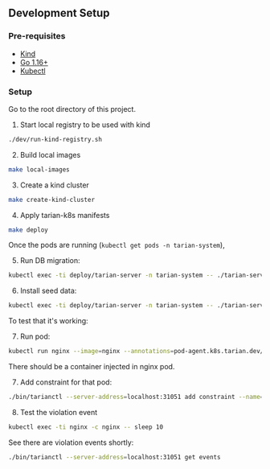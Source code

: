 ## Development Setup

### Pre-requisites

- [Kind](https://kind.sigs.k8s.io/)
- [Go 1.16+](https://golang.org/)
- [Kubectl](https://kubernetes.io/docs/tasks/tools/)

### Setup


Go to the root directory of this project.

1. Start local registry to be used with kind

```bash
./dev/run-kind-registry.sh
```

2. Build local images

```bash
make local-images
```

3. Create a kind cluster

```bash
make create-kind-cluster
```

4. Apply tarian-k8s manifests

```bash
make deploy
```

Once the pods are running (`kubectl get pods -n tarian-system`),

5. Run DB migration:

```bash
kubectl exec -ti deploy/tarian-server -n tarian-system -- ./tarian-server db migrate
```

6. Install seed data:

```bash
kubectl exec -ti deploy/tarian-server -n tarian-system -- ./tarian-server dev seed-data
```

To test that it's working:

7. Run pod:

```bash
kubectl run nginx --image=nginx --annotations=pod-agent.k8s.tarian.dev/inject=true
```

There should be a container injected in nginx pod.

7. Add constraint for that pod:

```bash
./bin/tarianctl --server-address=localhost:31051 add constraint --name=nginx --namespace default --match-labels run=nginx --allowed-processes=pause,tarian-pod-agent,nginx
```

8. Test the violation event

```bash
kubectl exec -ti nginx -c nginx -- sleep 10
```

See there are violation events shortly:

```bash
./bin/tarianctl --server-address=localhost:31051 get events
```
